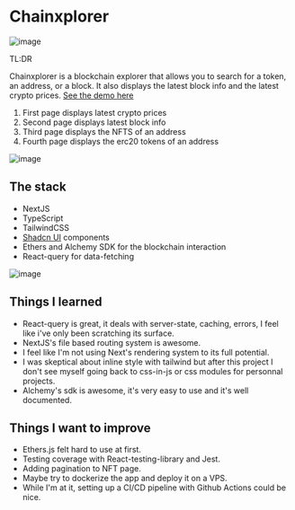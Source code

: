 # Chainxplorer

![image](https://user-images.githubusercontent.com/68847199/229071916-d0dab12a-6171-4df5-8cc4-736a9bca9371.png)

TL:DR

Chainxplorer is a blockchain explorer that allows you to search for a token, an address, or a block. It also displays the latest block info and the latest crypto prices. [See the demo here](
https://chainxplorer.vercel.app )

1. First page displays latest crypto prices
2. Second page displays latest block info
3. Third page displays the NFTS of an address
4. Fourth page displays the erc20 tokens of an address

![image](https://user-images.githubusercontent.com/68847199/229072407-1b3a27ec-16c4-4b2f-a24b-ffc3ce7b734c.png)


## The stack

- NextJS
- TypeScript
- TailwindCSS
- [Shadcn UI](https://ui.shadcn.com/) components
- Ethers and Alchemy SDK for the blockchain interaction
- React-query for data-fetching

![image](https://user-images.githubusercontent.com/68847199/229072503-cdde06aa-aa42-46af-b277-5c740c532981.png)


## Things I learned

- React-query is great, it deals with server-state, caching, errors, I feel like i've only been scratching its surface.
- NextJS's file based routing system is awesome.
- I feel like I'm not using Next's rendering system to its full potential.
- I was skeptical about inline style with tailwind but after this project I don't see myself going back to css-in-js or css modules for personnal projects.
- Alchemy's sdk is awesome, it's very easy to use and it's well documented.

## Things I want to improve

- Ethers.js felt hard to use at first.
- Testing coverage with React-testing-library and Jest.
- Adding pagination to NFT page. 
- Maybe try to dockerize the app and deploy it on a VPS.
- While I'm at it, setting up a CI/CD pipeline with Github Actions could be nice.
